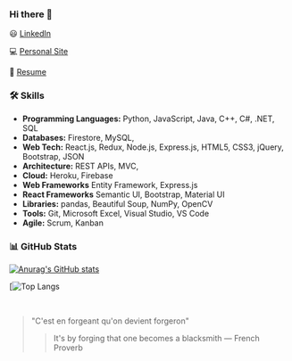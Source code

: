 ### Hi there 👋

:smiley: [LinkedIn](https://www.linkedin.com/in/ernesto-hooghkirk/)

:computer: [Personal Site](https://ernestohkirk.github.io/portfolio/)

:bookmark_tabs: [Resume](https://docs.google.com/document/d/1Dq-DSEiQFya2Lv4PPztRPCDTPa61EgMG361fVy-bors/edit?usp=sharing)

### 🛠 Skills
- **Programming Languages:** Python, JavaScript, Java, C++, C#, .NET, SQL
- **Databases:** Firestore, MySQL,
- **Web Tech:** React.js, Redux, Node.js, Express.js, HTML5, CSS3, jQuery, Bootstrap, JSON
- **Architecture:** REST APIs, MVC, 
- **Cloud:** Heroku, Firebase
- **Web Frameworks** Entity Framework, Express.js
- **React Frameworks** Semantic UI, Bootstrap, Material UI
- **Libraries:** pandas, Beautiful Soup, NumPy, OpenCV
- **Tools:** Git, Microsoft Excel, Visual Studio, VS Code
- **Agile:** Scrum, Kanban    

### 📊 GitHub Stats
[![Anurag's GitHub stats](https://github-readme-stats.vercel.app/api?username=ernestohkirk&show_icons=true&theme=swift)](https://github.com/anuraghazra/github-readme-stats)

[![Top Langs](https://github-readme-stats.vercel.app/api/top-langs/?username=ernestohkirk&layout=compact&theme=tokyonight)

<br/>

> "C'est en forgeant qu'on devient forgeron"
> > It's by forging that one becomes a blacksmith
― French Proverb
